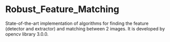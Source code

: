 Robust_Feature_Matching
=======================

State-of-the-art implementation of algorithms for finding the feature (detector and extractor) and matching between 2 images. It is developed by opencv library 3.0.0.
